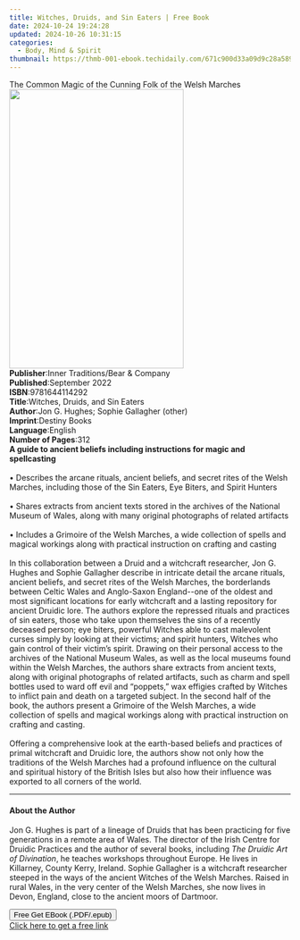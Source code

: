 ```yaml
---
title: Witches, Druids, and Sin Eaters | Free Book
date: 2024-10-24 19:24:28
updated: 2024-10-26 10:31:15
categories:
  - Body, Mind & Spirit
thumbnail: https://thmb-001-ebook.techidaily.com/671c900d33a09d9c28a5898df73dba3022dff8917d76153abcce19d6bf8cfebf.jpg
---
```

<main id="book-container">
  <div class="flex flex-col">
    <div class="book-brief flex-1 py-6 px-4 sm:p-6 md:py-10 md:px-8">
      <!-- brief-->
      <div class="book-brief-main">
        The Common Magic of the Cunning Folk of the Welsh Marches
      </div>
    </div>
    <div
      class="book-meta-info flex-1 grid gap-4 col-start-1 col-end-3 row-start-1 sm:mb-6 sm:grid-cols-4 lg:gap-6 lg:col-start-2 lg:row-end-6 lg:row-span-6 lg:mb-0"
    >
      <div
        class="book-meta-info-left place-content-center mt-4 p-4 text-sm leading-6 col-start-2 col-span-2 dark:text-slate-400"
      >
        <img
          class="w-full h-500 object-cover rounded-lg sm:h-255 sm:col-span-2 lg:col-span-full"
          src="https://img-001-ebook.techidaily.com/ded16a3b2d829c634161c95e84773c12919df697ab34187dad671015cff0864a.jpg"
          alt=""
          width="312"
          height="500"
        />
      </div>
      <div
        class="book-meta-info-right mt-2 col-start-1 row-start-2 col-span-3 self-center"
      >
        <!-- meta data  -->
        <div class="flex flex-col px-4 md:px-8">
          <div class="flex-1">
            <strong>Publisher</strong>:<span class="px-2"
              >Inner Traditions/Bear &amp; Company</span
            >
          </div>
          <div class="flex-1">
            <strong>Published</strong>:<span class="px-2">September 2022</span>
          </div>
          <div class="flex-1">
            <strong>ISBN</strong>:<span class="px-2">9781644114292</span>
          </div>
          <div class="flex-1">
            <strong>Title</strong>:<span class="px-2"
              >Witches, Druids, and Sin Eaters</span
            >
          </div>
          <div class="flex-1">
            <strong>Author</strong>:<span class="px-2"
              >Jon G. Hughes; Sophie Gallagher (other)</span
            >
          </div>
          <div class="flex-1">
            <strong>Imprint</strong>:<span class="px-2">Destiny Books</span>
          </div>
          <div class="flex-1">
            <strong>Language</strong>:<span class="px-2">English</span>
          </div>
          <div class="flex-1">
            <strong>Number of Pages</strong>:<span class="px-2">312</span>
          </div>
        </div>
      </div>
    </div>
    <div class="book-description flex-1 py-6 px-4 sm:p-6 md:py-10 md:px-8">
      <div class="book-description-main">
        <div accordion-content="" id="description">
          <b
            >A guide to ancient beliefs including instructions for magic and
            spellcasting</b
          ><br /><br />• Describes the arcane rituals, ancient beliefs, and
          secret rites of the Welsh Marches, including those of the Sin Eaters,
          Eye Biters, and Spirit Hunters<br /><br />• Shares extracts from
          ancient texts stored in the archives of the National Museum of Wales,
          along with many original photographs of related artifacts<br /><br />•
          Includes a Grimoire of the Welsh Marches, a wide collection of spells
          and magical workings along with practical instruction on crafting and
          casting<br /><br />In this collaboration between a Druid and a
          witchcraft researcher, Jon G. Hughes and Sophie Gallagher describe in
          intricate detail the arcane rituals, ancient beliefs, and secret rites
          of the Welsh Marches, the borderlands between Celtic Wales and
          Anglo-Saxon England--one of the oldest and most significant locations
          for early witchcraft and a lasting repository for ancient Druidic
          lore. The authors explore the repressed rituals and practices of sin
          eaters, those who take upon themselves the sins of a recently deceased
          person; eye biters, powerful Witches able to cast malevolent curses
          simply by looking at their victims; and spirit hunters, Witches who
          gain control of their victim’s spirit. Drawing on their personal
          access to the archives of the National Museum Wales, as well as the
          local museums found within the Welsh Marches, the authors share
          extracts from ancient texts, along with original photographs of
          related artifacts, such as charm and spell bottles used to ward off
          evil and “poppets,” wax effigies crafted by Witches to inflict pain
          and death on a targeted subject. In the second half of the book, the
          authors present a Grimoire of the Welsh Marches, a wide collection of
          spells and magical workings along with practical instruction on
          crafting and casting. <br /><br />Offering a comprehensive look at the
          earth-based beliefs and practices of primal witchcraft and Druidic
          lore, the authors show not only how the traditions of the Welsh
          Marches had a profound influence on the cultural and spiritual history
          of the British Isles but also how their influence was exported to all
          corners of the world.
        </div>
        <div class="accordion-fader"></div>
      </div>
    </div>
    <div class="book-excerpts flex-1 py-6 px-4 sm:p-6 md:py-10 md:px-8">
      <!-- excerpts-->
      <div class="book-excerpts-main">
        <hr />
        <h4 class="placeholder placeholder-heading">
          <span>About the Author</span>
        </h4>
        <p>
          Jon G. Hughes is part of a lineage of Druids that has been practicing
          for five generations in a remote area of Wales. The director of the
          Irish Centre for Druidic Practices and the author of several books,
          including <i>The Druidic Art of Divination</i>, he teaches workshops
          throughout Europe. He lives in Killarney, County Kerry, Ireland.
          Sophie Gallagher is a witchcraft researcher steeped in the ways of the
          ancient Witches of the Welsh Marches. Raised in rural Wales, in the
          very center of the Welsh Marches, she now lives in Devon, England,
          close to the ancient moors of Dartmoor.
        </p>
      </div>
    </div>
    <div
      class="book-about-author flex-1 py-6 px-4 sm:p-6 md:py-10 md:px-8"
    ></div>
    <div class="book-free-get flex-1 py-6 px-4 sm:p-6 md:py-10 md:px-8">
      <button
        id="btn-free-get"
        class="bg-blue-500 hover:bg-blue-700 text-white font-bold py-2 px-4 rounded"
      >
        Free Get EBook (.PDF/.epub)
      </button>
      <div id="countdown-display" class="px-2 text-lg mt-2"></div>
      <a
        id="free-link"
        class="hidden bg-blue-500 hover:bg-blue-700 text-white font-bold py-2 px-4 rounded"
        href="https://www.ebooks.com/en-us/book/210500796/witches-druids-and-sin-eaters/jon-g-hughes/"
        target="_blank"
        >Click here to get a free link</a
      >
    </div>
    <script>
      let countdownTime = 0;
      let countdownInterval = null;
      document
        .getElementById('btn-free-get')
        .addEventListener('click', startCountdown);
      function startCountdown() {
        countdownTime = new Date().getTime() + 60000 * 3;
        countdownInterval = setInterval(updateCountdown, 1000);
        document.getElementById('btn-free-get').disabled = true;
        document
          .getElementById('btn-free-get')
          .classList.add('bg-gray-500', 'cursor-not-allowed');
      }
      function updateCountdown() {
        let currentTime = new Date().getTime();
        let timeLeft = countdownTime - currentTime;
        let secondsLeft = Math.floor(timeLeft / 1000);
        document.getElementById('countdown-display').innerHTML =
          `Remaining time: ${secondsLeft} seconds.`;
        if (secondsLeft <= 0) {
          clearInterval(countdownInterval);
          document.getElementById('btn-free-get').classList.add('hidden');
          document.getElementById('free-link').classList.remove('hidden');
          document.getElementById('countdown-display').innerHTML = '';
        }
      }
    </script>
  </div>
</main>
